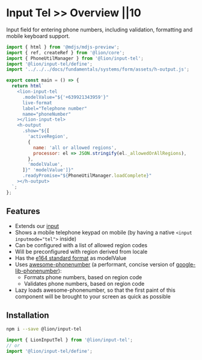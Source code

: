 # Input Tel >> Overview ||10

Input field for entering phone numbers, including validation, formatting and mobile keyboard support.

```js script
import { html } from '@mdjs/mdjs-preview';
import { ref, createRef } from '@lion/core';
import { PhoneUtilManager } from '@lion/input-tel';
import '@lion/input-tel/define';
import '../../../docs/fundamentals/systems/form/assets/h-output.js';
```

```js preview-story
export const main = () => {
  return html`
    <lion-input-tel
      .modelValue="${'+639921343959'}"
      live-format
      label="Telephone number"
      name="phoneNumber"
    ></lion-input-tel>
    <h-output
      .show="${[
        'activeRegion',
        {
          name: 'all or allowed regions',
          processor: el => JSON.stringify(el._allowedOrAllRegions),
        },
        'modelValue',
      ]}" 'modelValue']}"
      .readyPromise="${PhoneUtilManager.loadComplete}"
    ></h-output>
  `;
};
```

## Features

- Extends our [input](../input/overview.md)
- Shows a mobile telephone keypad on mobile (by having a native `<input inputmode="tel">` inside)
- Can be configured with a list of allowed region codes
- Will be preconfigured with region derived from locale
- Has the [e164 standard format](https://en.wikipedia.org/wiki/E.164) as modelValue
- Uses [awesome-phonenumber](https://www.npmjs.com/package/awesome-phonenumber) (a performant, concise version of [google-lib-phonenumber](https://www.npmjs.com/package/google-libphonenumber)):
  - Formats phone numbers, based on region code
  - Validates phone numbers, based on region code
- Lazy loads awesome-phonenumber, so that the first paint of this component will be brought to your screen as quick as possible

## Installation

```bash
npm i --save @lion/input-tel
```

```js
import { LionInputTel } from '@lion/input-tel';
// or
import '@lion/input-tel/define';
```

